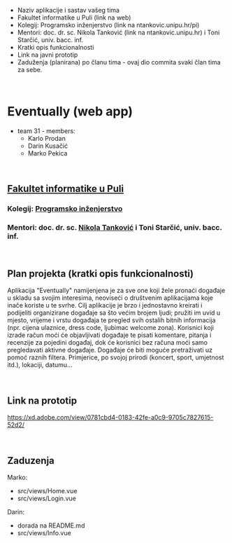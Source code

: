 - Naziv aplikacije i sastav vašeg tima
- Fakultet informatike u Puli (link na web)
- Kolegij: Programsko inženjerstvo (link na ntankovic.unipu.hr/pi)
- Mentori: doc. dr. sc. Nikola Tanković (link na ntankovic.unipu.hr) i Toni Starčić, univ. bacc. inf.
- Kratki opis funkcionalnosti
- Link na javni prototip
- Zaduženja (planirana) po članu tima - ovaj dio commita svaki član tima za sebe.

<br>

# Eventually (web app)
- team 31 - members:
   - Karlo Prodan
   - Darin Kusačić
   - Marko Pekica

<br>

## [Fakultet informatike u Puli](https://fipu.unipu.hr/fipu) 

### Kolegij: [Programsko inženjerstvo](ntankovic.unipu.hr/pi)

### Mentori: doc. dr. sc. [Nikola Tanković](ntankovic.unipu.hr) i Toni Starčić, univ. bacc. inf.

<br>

## Plan projekta (kratki opis funkcionalnosti)

Aplikacija "Eventually" namijenjena je za sve one koji žele pronaći događaje u skladu sa svojim interesima, neoviseći o društvenim aplikacijama koje inače koriste u te svrhe.
Cilj aplikacije je brzo i jednostavno kreirati i podijeliti organizirane događaje sa što većim brojem ljudi; pružiti im uvid u mjesto, vrijeme i vrstu događaja te pregled svih ostalih bitnih informacija (npr. cijena ulaznice, dress code, ljubimac welcome zona).
Korisnici koji izrade račun moći će objavljivati događaje te pisati komentare, pitanja i recenzije za pojedini događaj, dok će korisnici bez računa moći samo pregledavati aktivne događaje.
Događaje će biti moguće pretraživati uz pomoć raznih filtera. Primjerice, po svojoj prirodi (koncert, sport, umjetnost itd.), lokaciji, datumu...

<br>

## Link na prototip

https://xd.adobe.com/view/0781cbd4-0183-42fe-a0c9-9705c7827615-52d2/

<br>

## Zaduzenja

Marko:
- src/views/Home.vue
- src/views/Login.vue

Darin: 
- dorada na README.md
- src/views/Info.vue 
 